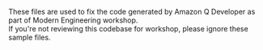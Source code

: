 These files are used to fix the code generated by Amazon Q Developer as part of Modern Engineering workshop.  
If you're not reviewing this codebase for workshop, please ignore these sample files.
